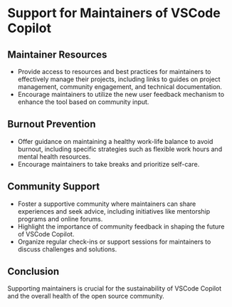 # Support for Maintainers of VSCode Copilot

## Maintainer Resources
- Provide access to resources and best practices for maintainers to effectively manage their projects, including links to guides on project management, community engagement, and technical documentation.
- Encourage maintainers to utilize the new user feedback mechanism to enhance the tool based on community input.

## Burnout Prevention
- Offer guidance on maintaining a healthy work-life balance to avoid burnout, including specific strategies such as flexible work hours and mental health resources.
- Encourage maintainers to take breaks and prioritize self-care.

## Community Support
- Foster a supportive community where maintainers can share experiences and seek advice, including initiatives like mentorship programs and online forums.
- Highlight the importance of community feedback in shaping the future of VSCode Copilot.
- Organize regular check-ins or support sessions for maintainers to discuss challenges and solutions.

## Conclusion
Supporting maintainers is crucial for the sustainability of VSCode Copilot and the overall health of the open source community.
